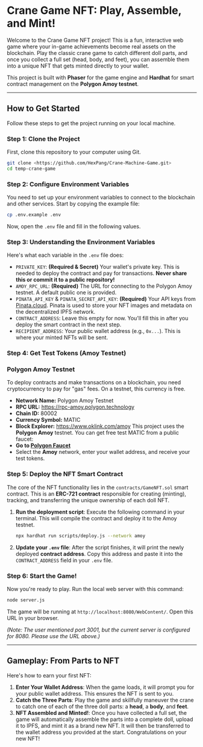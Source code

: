 # Crane Game NFT: Play, Assemble, and Mint!

Welcome to the Crane Game NFT project! This is a fun, interactive web game where your in-game achievements become real assets on the blockchain. Play the classic crane game to catch different doll parts, and once you collect a full set (head, body, and feet), you can assemble them into a unique NFT that gets minted directly to your wallet.

This project is built with **Phaser** for the game engine and **Hardhat** for smart contract management on the **Polygon Amoy testnet**.

---

## How to Get Started

Follow these steps to get the project running on your local machine.

### Step 1: Clone the Project

First, clone this repository to your computer using Git.

```bash
git clone <https://github.com/HexPang/Crane-Machine-Game.git>
cd temp-crane-game
```

### Step 2: Configure Environment Variables

You need to set up your environment variables to connect to the blockchain and other services. Start by copying the example file:

```bash
cp .env.example .env
```

Now, open the `.env` file and fill in the following values.

### Step 3: Understanding the Environment Variables

Here's what each variable in the `.env` file does:

-   `PRIVATE_KEY`: **(Required & Secret)** Your wallet's private key. This is needed to deploy the contract and pay for transactions. **Never share this or commit it to a public repository!**
-   `AMOY_RPC_URL`: **(Required)** The URL for connecting to the Polygon Amoy testnet. A default public one is provided.
-   `PINATA_API_KEY` & `PINATA_SECRET_API_KEY`: **(Required)** Your API keys from [Pinata.cloud](https://app.pinata.cloud/). Pinata is used to store your NFT images and metadata on the decentralized IPFS network.
-   `CONTRACT_ADDRESS`: Leave this empty for now. You'll fill this in after you deploy the smart contract in the next step.
-   `RECIPIENT_ADDRESS`: Your public wallet address (e.g., `0x...`). This is where your minted NFTs will be sent.

### Step 4: Get Test Tokens (Amoy Testnet)

### Polygon Amoy Testnet
To deploy contracts and make transactions on a blockchain, you need cryptocurrency to pay for "gas" fees. On a testnet, this currency is free.

- **Network Name:** Polygon Amoy Testnet
- **RPC URL:** https://rpc-amoy.polygon.technology
- **Chain ID:** 80002
- **Currency Symbol:** MATIC
- **Block Explorer:** https://www.oklink.com/amoy
This project uses the **Polygon Amoy** testnet. You can get free test MATIC from a public faucet:
-   **Go to [Polygon Faucet](https://faucet.polygon.technology/)**
-   Select the **Amoy** network, enter your wallet address, and receive your test tokens.

### Step 5: Deploy the NFT Smart Contract

The core of the NFT functionality lies in the `contracts/GameNFT.sol` smart contract. This is an **ERC-721 contract** responsible for creating (minting), tracking, and transferring the unique ownership of each doll NFT.

1.  **Run the deployment script**:
    Execute the following command in your terminal. This will compile the contract and deploy it to the Amoy testnet.
    ```bash
    npx hardhat run scripts/deploy.js --network amoy
    ```

2.  **Update your `.env` file**:
    After the script finishes, it will print the newly deployed **contract address**. Copy this address and paste it into the `CONTRACT_ADDRESS` field in your `.env` file.

### Step 6: Start the Game!

Now you're ready to play. Run the local web server with this command:

```bash
node server.js
```

The game will be running at `http://localhost:8080/WebContent/`. Open this URL in your browser.

*(Note: The user mentioned port 3001, but the current server is configured for 8080. Please use the URL above.)*

---

## Gameplay: From Parts to NFT

Here's how to earn your first NFT:

1.  **Enter Your Wallet Address**: When the game loads, it will prompt you for your public wallet address. This ensures the NFT is sent to you.
2.  **Catch the Three Parts**: Play the game and skillfully maneuver the crane to catch one of each of the three doll parts: a **head**, a **body**, and **feet**.
3.  **NFT Assembled and Minted!**: Once you have collected a full set, the game will automatically assemble the parts into a complete doll, upload it to IPFS, and mint it as a brand new NFT. It will then be transferred to the wallet address you provided at the start. Congratulations on your new NFT!


